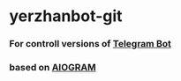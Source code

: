 # yerzhanbot-git

### For controll versions of <a href="https://t.me/yerzhanakh_bot">Telegram Bot</a>

### based on <a href="https://aiogram.dev/">AIOGRAM</a>
